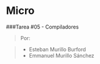 # Micro
###Tarea #05 - Compiladores

>Por:

> * Esteban Murillo Burford
> * Emmanuel Murillo Sánchez
